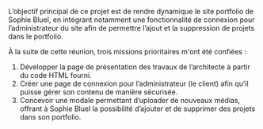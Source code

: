 
L’objectif principal de ce projet est de rendre dynamique le site portfolio de Sophie Bluel, en intégrant notamment une fonctionnalité de connexion pour l’administrateur du site afin de permettre l’ajout et la suppression de projets dans le portfolio.

À la suite de cette réunion, trois missions prioritaires m'ont été confiées :
1.	Développer la page de présentation des travaux de l’architecte à partir du code HTML fourni.
2.	Créer une page de connexion pour l’administrateur (le client) afin qu’il puisse gérer son contenu de manière sécurisée.
3.	Concevoir une modale permettant d’uploader de nouveaux médias, offrant à Sophie Bluel la possibilité d’ajouter et de supprimer des projets dans son portfolio.